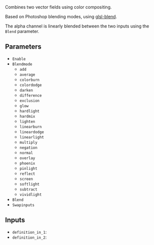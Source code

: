 Combines two vector fields using color compositing.

Based on Photoshop blending modes, using [glsl-blend](https://github.com/jamieowen/glsl-blend).

The alpha channel is linearly blended between the two inputs using the `Blend` parameter.

## Parameters

* `Enable`
* `Blendmode`
  * `add`
  * `average`
  * `colorburn`
  * `colordodge`
  * `darken`
  * `difference`
  * `exclusion`
  * `glow`
  * `hardlight`
  * `hardmix`
  * `lighten`
  * `linearburn`
  * `lineardodge`
  * `linearlight`
  * `multiply`
  * `negation`
  * `normal`
  * `overlay`
  * `phoenix`
  * `pinlight`
  * `reflect`
  * `screen`
  * `softlight`
  * `subtract`
  * `vividlight`
* `Blend`
* `Swapinputs`

## Inputs

* `definition_in_1`: 
* `definition_in_2`: 
